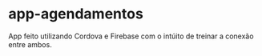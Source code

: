 # app-agendamentos
 App feito utilizando Cordova e Firebase com o intúito de treinar a conexão entre ambos.
